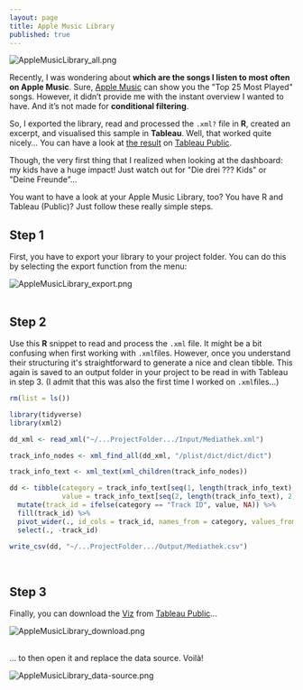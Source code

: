 ```yaml
---
layout: page
title: Apple Music Library
published: true
---
```


![AppleMusicLibrary_all.png]({{site.baseurl}}/img/AppleMusicLibrary_all.png)<br/>

Recently, I was wondering about **which are the songs I listen to most often on Apple Music**. Sure, [Apple Music](https://www.apple.com/chde/music/) can show you the "Top 25 Most Played" songs. However, it didn’t provide me with the instant overview I wanted to have. And it’s not made for **conditional filtering**.

So, I exported the library, read and processed the `.xml?` file in **R**, created an excerpt, and visualised this sample in **Tableau**. Well, that worked quite nicely… You can have a look at [the result](https://public.tableau.com/profile/thomas.massie#!/vizhome/AppleMusicLibrary/APPLEMUSICMEDIATHEK) on [Tableau Public](https://public.tableau.com/).

Though, the very first thing that I realized when looking at the dashboard: my kids have a huge impact! Just watch out for "Die drei ??? Kids" or "Deine Freunde"...

You want to have a look at your Apple Music Library, too? You have R and Tableau (Public)? Just follow these really simple steps.


## Step 1

First, you have to export your library to your project folder. You can do this by selecting the export function from the menu:

![AppleMusicLibrary_export.png]({{site.baseurl}}/img/AppleMusicLibrary_export.png)<br/><br/>


## Step 2

Use this **R** snippet to read and process the `.xml` file. It might be a bit confusing when first working with `.xml`files. However, once you understand their structuring it's straightforward to generate a nice and clean tibble. This again is saved to an output folder in your project to be read in with Tableau in step 3. (I admit that this was also the first time I worked on `.xml`files...)


```r
rm(list = ls())

library(tidyverse)
library(xml2)

dd_xml <- read_xml("~/...ProjectFolder.../Input/Mediathek.xml")

track_info_nodes <- xml_find_all(dd_xml, "/plist/dict/dict/dict")

track_info_text <- xml_text(xml_children(track_info_nodes))

dd <- tibble(category = track_info_text[seq(1, length(track_info_text), 2)],
             value = track_info_text[seq(2, length(track_info_text), 2)]) %>% 
  mutate(track_id = ifelse(category == "Track ID", value, NA)) %>% 
  fill(track_id) %>% 
  pivot_wider(., id_cols = track_id, names_from = category, values_from = value) %>% 
  select(., -track_id)

write_csv(dd, "~/...ProjectFolder.../Output/Mediathek.csv")

```
<br/>


## Step 3

Finally, you can download the [Viz](https://public.tableau.com/profile/thomas.massie#!/vizhome/AppleMusicLibrary/APPLEMUSICMEDIATHEK) from [Tableau Public](https://public.tableau.com/)... 

![AppleMusicLibrary_download.png]({{site.baseurl}}/img/AppleMusicLibrary_download.png)<br/><br/>

... to then open it and replace the data source. Voilà! 

![AppleMusicLibrary_data-source.png]({{site.baseurl}}/img/AppleMusicLibrary_data-source.png)<br/>



